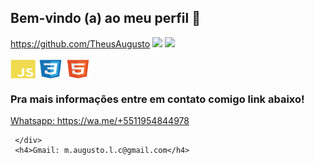 ## Bem-vindo (a) ao meu perfil 🤝 ##

<div>
    <a href="Site">https://github.com/TheusAugusto</a>
    <img height="180emm" src="https://github-readme-stats.vercel.app/api?username=TheusAugusto&show_icons=true&theme=tokyonight&include_all_commits=true&count_private=true>"/>
    <img height="180em" src="https://github-readme-stats.vercel.app/api/top-langs/?username=TheusAugusto&layout=compact&langs_count=6&theme=tokyonight"/>
</div>

<div style="display: inline-block"><br>
  <img align="center" alt="Js" height="30" width="40" src="https://raw.githubusercontent.com/devicons/devicon/master/icons/javascript/javascript-plain.svg">
  <img align="center" alt="HTML" height="30" width="40" src="https://raw.githubusercontent.com/devicons/devicon/master/icons/css3/css3-original.svg">
  <img align="center" alt="HTML" height="30" width="40" src="https://raw.githubusercontent.com/devicons/devicon/master/icons/html5/html5-original.svg">

  </div>

  <br>

  ### Pra mais informações entre em contato comigo link abaixo!

  <div>
     <a href="https://wa.me/+5511954844978">Whatsapp: https://wa.me/+5511954844978</a>
     <div>
        
     </div>
     <h4>Gmail: m.augusto.l.c@gmail.com</h4>

  </div>
